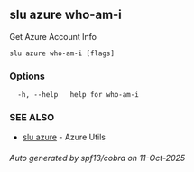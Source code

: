 ## slu azure who-am-i

Get Azure Account Info

```
slu azure who-am-i [flags]
```

### Options

```
  -h, --help   help for who-am-i
```

### SEE ALSO

* [slu azure](slu_azure.md)	 - Azure Utils

###### Auto generated by spf13/cobra on 11-Oct-2025
